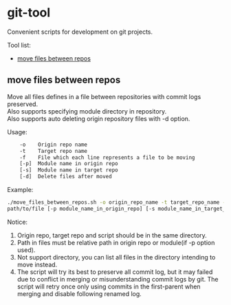 # git-tool

Convenient scripts for development on git projects.

Tool list:
- [move files between repos](##move-files-between-repos)

## move files between repos
Move all files defines in a file between repositories with commit logs preserved.  
Also supports specifying module directory in repository.  
Also supports auto deleting origin repository files with -d option.  

Usage:
```bash
    -o    Origin repo name
    -t    Target repo name
    -f    File which each line represents a file to be moving
    [-p]  Module name in origin repo
    [-s]  Module name in target repo
    [-d]  Delete files after moved
```

Example:
```bash
./move_files_between_repos.sh -o origin_repo_name -t target_repo_name -f \
path/to/file [-p module_name_in_origin_repo] [-s module_name_in_target_repo] [-d]
```
Notice:
1. Origin repo, target repo and script should be in the same directory.  
2. Path in files must be relative path in origin repo or module(if -p option used).  
3. Not support directory, you can list all files in the directory intending to move instead.
4. The script will try its best to preserve all commit log, but it may failed due to conflict 
in merging or misunderstanding commit logs by git. The script will retry once only using 
commits in the first-parent when merging and disable following renamed log.

